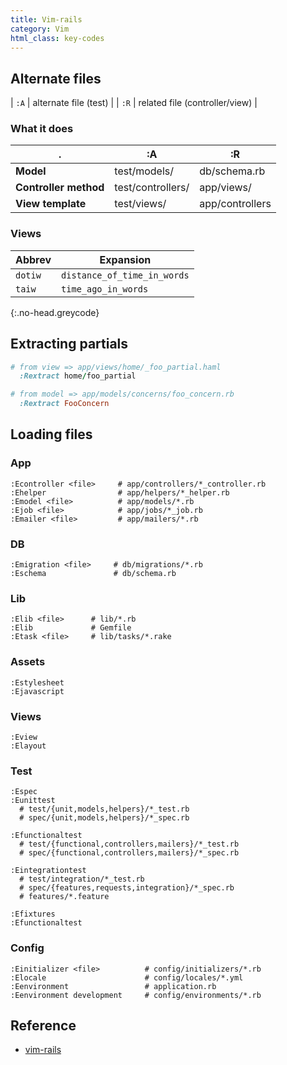 ```yaml
---
title: Vim-rails
category: Vim
html_class: key-codes
---
```


Alternate files
---------------

| `:A` |  alternate file (test)          |
| `:R` |  related file (controller/view) |

### What it does

| .                     | :A                | :R              |
| ----                  | ---               | ---             |
| **Model**             | test/models/      | db/schema.rb    |
| **Controller method** | test/controllers/ | app/views/      |
| **View template**     | test/views/       | app/controllers |

### Views

| Abbrev  | Expansion                   |
| ---     | ---                         |
| `dotiw` | `distance_of_time_in_words` |
| `taiw`  | `time_ago_in_words`         |
{:.no-head.greycode}

Extracting partials
-------------------

```rb
# from view => app/views/home/_foo_partial.haml
  :Rextract home/foo_partial

# from model => app/models/concerns/foo_concern.rb
  :Rextract FooConcern
```

Loading files
-------------

### App

    :Econtroller <file>     # app/controllers/*_controller.rb
    :Ehelper                # app/helpers/*_helper.rb
    :Emodel <file>          # app/models/*.rb
    :Ejob <file>            # app/jobs/*_job.rb
    :Emailer <file>         # app/mailers/*.rb

### DB

    :Emigration <file>     # db/migrations/*.rb
    :Eschema               # db/schema.rb
    
### Lib

    :Elib <file>      # lib/*.rb
    :Elib             # Gemfile
    :Etask <file>     # lib/tasks/*.rake

### Assets

    :Estylesheet
    :Ejavascript

### Views

    :Eview
    :Elayout

### Test

    :Espec
    :Eunittest
      # test/{unit,models,helpers}/*_test.rb
      # spec/{unit,models,helpers}/*_spec.rb

    :Efunctionaltest
      # test/{functional,controllers,mailers}/*_test.rb
      # spec/{functional,controllers,mailers}/*_spec.rb

    :Eintegrationtest
      # test/integration/*_test.rb
      # spec/{features,requests,integration}/*_spec.rb
      # features/*.feature

    :Efixtures
    :Efunctionaltest

### Config

    :Einitializer <file>          # config/initializers/*.rb
    :Elocale                      # config/locales/*.yml
    :Eenvironment                 # application.rb
    :Eenvironment development     # config/environments/*.rb

## Reference

 * [vim-rails](https://github.com/tpope/vim-rails)
